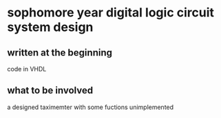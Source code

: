 # sophomore year digital logic circuit system design
## written at the beginning
code in VHDL
## what to be involved
a designed taximemter with some fuctions unimplemented
